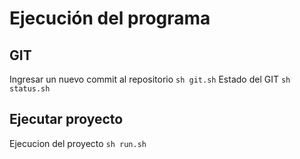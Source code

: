 # Ejecución del programa

## GIT 
Ingresar un nuevo commit al repositorio
`sh git.sh`
Estado del GIT
`sh status.sh`

## Ejecutar proyecto
Ejecucion del proyecto
`sh run.sh`
